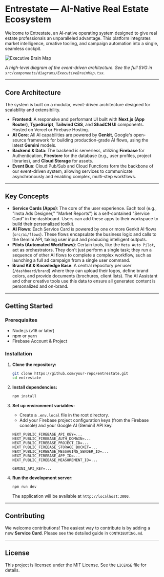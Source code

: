 # Entrestate — AI-Native Real Estate Ecosystem

Welcome to Entrestate, an AI-native operating system designed to give real estate professionals an unparalleled advantage. This platform integrates market intelligence, creative tooling, and campaign automation into a single, seamless cockpit.

![Executive Brain Map](https://firebasestorage.googleapis.com/v0/b/mtcmartechgooodstage-456-326b5.appspot.com/o/executive_brain_map.png?alt=media&token=167a5704-ca13-43e6-997c-9b73715d31f0)

*A high-level diagram of the event-driven architecture. See the full SVG in `src/components/diagrams/ExecutiveBrainMap.tsx`.*

---

## Core Architecture

The system is built on a modular, event-driven architecture designed for scalability and extensibility.

-   **Frontend**: A responsive and performant UI built with **Next.js (App Router)**, **TypeScript**, **Tailwind CSS**, and **ShadCN UI** components. Hosted on Vercel or Firebase Hosting.
-   **AI Core**: All AI capabilities are powered by **Genkit**, Google's open-source framework for building production-grade AI flows, using the latest **Gemini** models.
-   **Backend & Data**: The backend is serverless, utilizing **Firebase** for Authentication, **Firestore** for the database (e.g., user profiles, project libraries), and **Cloud Storage** for assets.
-   **Event Bus**: Cloud Pub/Sub and Cloud Functions form the backbone of our event-driven system, allowing services to communicate asynchronously and enabling complex, multi-step workflows.

---

## Key Concepts

-   **Service Cards (Apps)**: The core of the user experience. Each tool (e.g., "Insta Ads Designer," "Market Reports") is a self-contained "Service Card" in the dashboard. Users can add these apps to their workspace to build their personalized toolkit.
-   **AI Flows**: Each Service Card is powered by one or more Genkit AI flows (`src/ai/flows`). These flows encapsulate the business logic and calls to the Gemini API, taking user input and producing intelligent outputs.
-   **Pilots (Automated Workflows)**: Certain tools, like the `Meta Auto Pilot`, act as orchestrators. They don't just perform a single task; they run a sequence of other AI flows to complete a complex workflow, such as launching a full ad campaign from a single user command.
-   **Brand Kit & Knowledge Base**: A central repository per user (`/dashboard/brand`) where they can upload their logos, define brand colors, and provide documents (brochures, client lists). The AI Assistant and other creative tools use this data to ensure all generated content is personalized and on-brand.

---

## Getting Started

### Prerequisites

-   Node.js (v18 or later)
-   npm or yarn
-   Firebase Account & Project

### Installation

1.  **Clone the repository:**
    ```bash
    git clone https://github.com/your-repo/entrestate.git
    cd entrestate
    ```

2.  **Install dependencies:**
    ```bash
    npm install
    ```

3.  **Set up environment variables:**
    -   Create a `.env.local` file in the root directory.
    -   Add your Firebase project configuration keys (from the Firebase console) and your Google AI (Gemini) API key.
    ```
    NEXT_PUBLIC_FIREBASE_API_KEY=...
    NEXT_PUBLIC_FIREBASE_AUTH_DOMAIN=...
    NEXT_PUBLIC_FIREBASE_PROJECT_ID=...
    NEXT_PUBLIC_FIREBASE_STORAGE_BUCKET=...
    NEXT_PUBLIC_FIREBASE_MESSAGING_SENDER_ID=...
    NEXT_PUBLIC_FIREBASE_APP_ID=...
    NEXT_PUBLIC_FIREBASE_MEASUREMENT_ID=...

    GEMINI_API_KEY=...
    ```

4.  **Run the development server:**
    ```bash
    npm run dev
    ```
    The application will be available at `http://localhost:3000`.

---

## Contributing

We welcome contributions! The easiest way to contribute is by adding a new **Service Card**. Please see the detailed guide in `CONTRIBUTING.md`.

---

## License

This project is licensed under the MIT License. See the `LICENSE` file for details.
